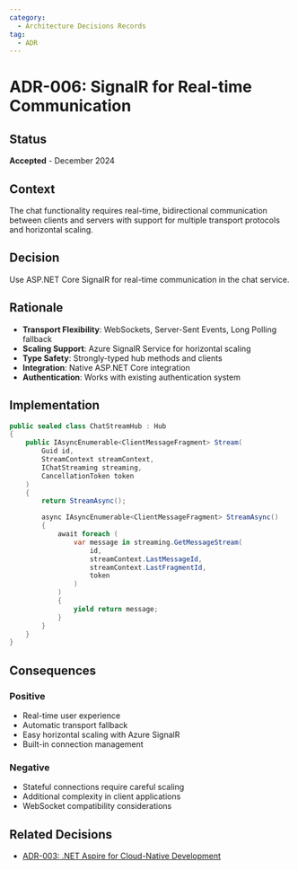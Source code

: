 ```yaml
---
category:
  - Architecture Decisions Records
tag:
  - ADR
---
```


# ADR-006: SignalR for Real-time Communication

## Status

**Accepted** - December 2024

## Context

The chat functionality requires real-time, bidirectional communication between clients and servers with support for multiple transport protocols and horizontal scaling.

## Decision

Use ASP.NET Core SignalR for real-time communication in the chat service.

## Rationale

- **Transport Flexibility**: WebSockets, Server-Sent Events, Long Polling fallback
- **Scaling Support**: Azure SignalR Service for horizontal scaling
- **Type Safety**: Strongly-typed hub methods and clients
- **Integration**: Native ASP.NET Core integration
- **Authentication**: Works with existing authentication system

## Implementation

```cs
public sealed class ChatStreamHub : Hub
{
    public IAsyncEnumerable<ClientMessageFragment> Stream(
        Guid id,
        StreamContext streamContext,
        IChatStreaming streaming,
        CancellationToken token
    )
    {
        return StreamAsync();

        async IAsyncEnumerable<ClientMessageFragment> StreamAsync()
        {
            await foreach (
                var message in streaming.GetMessageStream(
                    id,
                    streamContext.LastMessageId,
                    streamContext.LastFragmentId,
                    token
                )
            )
            {
                yield return message;
            }
        }
    }
}
```

## Consequences

### Positive

- Real-time user experience
- Automatic transport fallback
- Easy horizontal scaling with Azure SignalR
- Built-in connection management

### Negative

- Stateful connections require careful scaling
- Additional complexity in client applications
- WebSocket compatibility considerations

## Related Decisions

- [ADR-003: .NET Aspire for Cloud-Native Development](adr-003-aspire-cloud-native.md)
